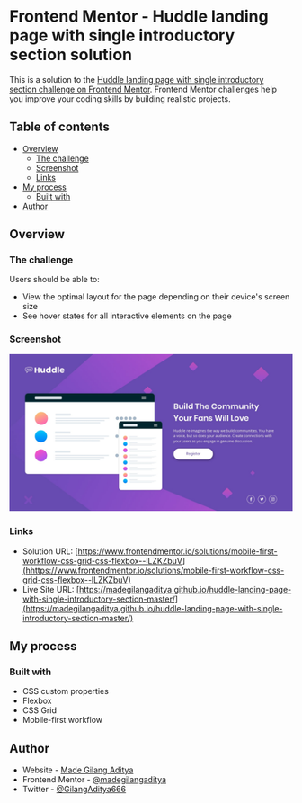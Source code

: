 # Frontend Mentor - Huddle landing page with single introductory section solution

This is a solution to the [Huddle landing page with single introductory section challenge on Frontend Mentor](https://www.frontendmentor.io/challenges/huddle-landing-page-with-a-single-introductory-section-B_2Wvxgi0). Frontend Mentor challenges help you improve your coding skills by building realistic projects. 

## Table of contents

- [Overview](#overview)
  - [The challenge](#the-challenge)
  - [Screenshot](#screenshot)
  - [Links](#links)
- [My process](#my-process)
  - [Built with](#built-with)
- [Author](#author)

## Overview

### The challenge

Users should be able to:

- View the optimal layout for the page depending on their device's screen size
- See hover states for all interactive elements on the page

### Screenshot

![](./design/desktop-design.jpg)

### Links

- Solution URL: [https://www.frontendmentor.io/solutions/mobile-first-workflow-css-grid-css-flexbox--lLZKZbuV](hhttps://www.frontendmentor.io/solutions/mobile-first-workflow-css-grid-css-flexbox--lLZKZbuV)
- Live Site URL: [https://madegilangaditya.github.io/huddle-landing-page-with-single-introductory-section-master/](https://madegilangaditya.github.io/huddle-landing-page-with-single-introductory-section-master/)

## My process

### Built with

- CSS custom properties
- Flexbox
- CSS Grid
- Mobile-first workflow

## Author

- Website - [Made Gilang Aditya](https://mdgilangaditya.com)
- Frontend Mentor - [@madegilangaditya](https://www.frontendmentor.io/profile/madegilangaditya)
- Twitter - [@GilangAditya666](https://www.twitter.com/GilangAditya666)
